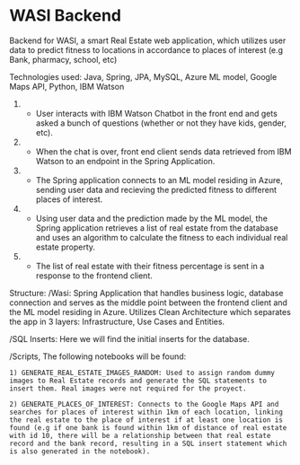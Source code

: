 # WASI Backend
Backend for WASI, a smart Real Estate web application, which utilizes user data to predict fitness to locations in accordance to places of interest (e.g Bank, pharmacy, school, etc) 

Technologies used: Java, Spring, JPA, MySQL, Azure ML model, Google Maps API, Python, IBM Watson

1. - User interacts with IBM Watson Chatbot in the front end and gets asked a bunch of questions (whether or not they have kids, gender, etc).

2. - When the chat is over, front end client sends data retrieved from IBM Watson to an endpoint in the Spring Application.

3. - The Spring application connects to an ML model residing in Azure, sending user data and recieving the predicted fitness to different places of interest.

4. - Using user data and the prediction made by the ML model, the Spring application retrieves a list of real estate from the database and uses an algorithm to calculate the fitness to each individual real estate property. 

5. - The list of real estate with their fitness percentage is sent in a response to the frontend client. 

Structure: 
/Wasi: Spring Application that handles business logic, database connection and serves as the middle point between the frontend client and the ML model residing in Azure. Utilizes Clean Architecture which separates the app in 3 layers: Infrastructure, Use Cases and Entities.

/SQL Inserts: Here we will find the initial inserts for the database.

/Scripts, The following notebooks will be found: 

    1) GENERATE_REAL_ESTATE_IMAGES_RANDOM: Used to assign random dummy images to Real Estate records and generate the SQL statements to insert them. Real images were not required for the proyect. 

    2) GENERATE_PLACES_OF_INTEREST: Connects to the Google Maps API and searches for places of interest within 1km of each location, linking the real estate to the place of interest if at least one location is found (e.g if one bank is found within 1km of distance of real estate with id 10, there will be a relationship between that real estate record and the bank record, resulting in a SQL insert statement which is also generated in the notebook).
